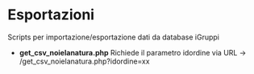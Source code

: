 # Esportazioni
Scripts per importazione/esportazione dati da database iGruppi

* **get_csv_noielanatura.php**
Richiede il parametro idordine via URL -> /get_csv_noielanatura.php?idordine=xx

